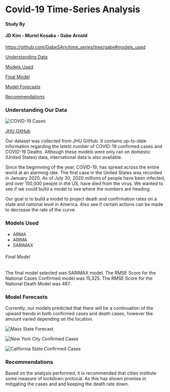 # Covid-19 Time-Series Analysis
#### Study By
#### JD Kim - Muriel Kosaka -  Gabe Arnold

https://github.com/GabeSArn/time_series/tree/gabe#models_used

[Understanding Data](#understanding)


[Models Used](#models_used)


[Final Model](#final_model)


[Model Forecasts](#model_forecasts)


[Recommendations](#recommendations)


<h3 name='understanding'>Understanding Our Data</h3>

![COVID-19 Cases](./time_series/graphs/overall_cases.png)

[JHU GitHub](https://github.com/CSSEGISandData/COVID-19/tree/master/csse_covid_19_data) 

<p>
Our dataset was collected from JHU GitHub. It contains up-to-date information regarding the latest number of COVID-19 confirmed cases and COVID-19 Deaths. Although these models were only ran on domestic (United States) data, international data is also available.
</p>

<p>
Since the beginnning of the year, COVID-19, has spread across the entire world at an alarming rate. The first case in the United States was recorded in January 2020. As of July 30, 2020 millions of people have been infected, and over 150,000 people in the US, have died from the virus. We wanted to see if we could build a model to see where the numbers are heading.
</p>

<p>
Our goal is to build a model to project death and confirmation rates on a state and national level in America. Also see if certain actions can be made to decrease the rate of the curve.
</p>

<h3 name='models_used'>Models Used</h3>
    
<ul>
    <li>ARMA</li>    
    <li>ARIMA</li>
    <li>SARIMAX</li>
</ul>

<h6 name = 'final_model'>Final Model</h6>

<p>
The final model selected was SARIMAX model. The RMSE Score for the National Cases Confirmed model was 15,325. The RMSE Score for the National Death Model was 487.
</p>

<h3 name='findings>Findings</h3>

<h6>Confirmed Cases </h6>

<p>
Highly populated areas were hit extremely hard. We believe that it is a result of the dense population and high transmission rates. New York City and Cook County (Chicago), had large jumps in the number of people that were initially infected during the lockdown phase, however, data shows a smoothing in the recent rate of cases, even after reopening. It should also be noted that both of these cities instituted a lockdown relatively early and longer in the US.
</p>

![Cook County/Chicago Confirmed Cases](./time_series/graphs/chicago_confimed.png)
    
<p>
Recently, the counties of Los Angeles County, California, Harris County, Texas (Dallas), and Maricopa, Arizona (Phoenix), have seen large increases in the number of people that have recently contracted the disease. Los Angeles, even though they instituted a longer lockdown compared to other cities in America, has faced a rapid increase in the number of confirmed cases. Harris County, Texas and Maricopa, Arizona had shorter lockdown periods and are now experiencing a rapid increase in cases after reopening.
</p>

![Phoenix Metro](./time_series/graphs/phoenix.png)

![Harris County, Texas](./time_series/graphs/harris_county.png)

<p>
Additionally, we noticed in median populated (~12,000 People) regions, that had shorter lockdown periods are experiencing high rates of infection.
</p>

<p>Areas with small populations (Less than 1,000 People), face small amounts of Contamination Cases.</p>

<p>In large (>4,000,000) and median populated regions generally saw a spike after the Fourth of July.</p>

<h6>Death Cases</h6>

<p>
Death cases were similar to confirmed cases. Large metropolitans that were hit early experienced very high death rates. As we transition to overall state data, we can see New York, California, and Massachusetts are all leading the nation in COVID-19 deaths. 
</p>
    
![US Death Count](./time_series/graphs/top_10_states.png)

<h3 name='model_forecasts'>Model Forecasts</h3>

<p>Currently, our models predicted that there will be a continuation of the upward trends in both confirmed cases and death cases, however the amount varied depending on the location. </p>

![Mass State Forecast](./time_series/graphs/mass_forecast.png)

![New York City Confirmed Cases](./time_series/graphs/nyc_forecast.png)

![California State Confirmed Cases](./time_series/graphs/california.png)

<h3 name='recommendations'>Recommendations</h3>

<p>
Based on the analysis performed, it is recommended that cities institute some measure of lockdown protocal. As this has shown promise in mitigating the cases and and keeping the death rate down.
</p>